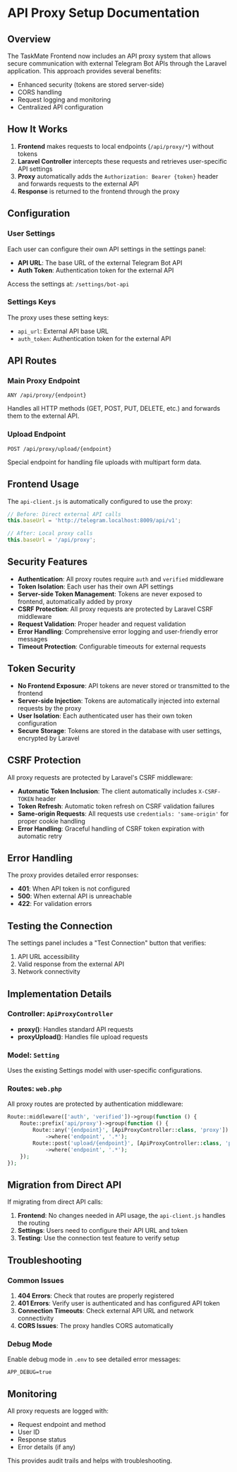 # API Proxy Setup Documentation

## Overview

The TaskMate Frontend now includes an API proxy system that allows secure communication with external Telegram Bot APIs through the Laravel application. This approach provides several benefits:

- Enhanced security (tokens are stored server-side)
- CORS handling
- Request logging and monitoring
- Centralized API configuration

## How It Works

1. **Frontend** makes requests to local endpoints (`/api/proxy/*`) without tokens
2. **Laravel Controller** intercepts these requests and retrieves user-specific API settings
3. **Proxy** automatically adds the `Authorization: Bearer {token}` header and forwards requests to the external API
4. **Response** is returned to the frontend through the proxy

## Configuration

### User Settings

Each user can configure their own API settings in the settings panel:

- **API URL**: The base URL of the external Telegram Bot API
- **Auth Token**: Authentication token for the external API

Access the settings at: `/settings/bot-api`

### Settings Keys

The proxy uses these setting keys:

- `api_url`: External API base URL
- `auth_token`: Authentication token for the external API

## API Routes

### Main Proxy Endpoint
```
ANY /api/proxy/{endpoint}
```
Handles all HTTP methods (GET, POST, PUT, DELETE, etc.) and forwards them to the external API.

### Upload Endpoint
```
POST /api/proxy/upload/{endpoint}
```
Special endpoint for handling file uploads with multipart form data.

## Frontend Usage

The `api-client.js` is automatically configured to use the proxy:

```javascript
// Before: Direct external API calls
this.baseUrl = 'http://telegram.localhost:8009/api/v1';

// After: Local proxy calls
this.baseUrl = '/api/proxy';
```

## Security Features

- **Authentication**: All proxy routes require `auth` and `verified` middleware
- **Token Isolation**: Each user has their own API settings
- **Server-side Token Management**: Tokens are never exposed to frontend, automatically added by proxy
- **CSRF Protection**: All proxy requests are protected by Laravel CSRF middleware
- **Request Validation**: Proper header and request validation
- **Error Handling**: Comprehensive error logging and user-friendly error messages
- **Timeout Protection**: Configurable timeouts for external requests

## Token Security

- **No Frontend Exposure**: API tokens are never stored or transmitted to the frontend
- **Server-side Injection**: Tokens are automatically injected into external requests by the proxy
- **User Isolation**: Each authenticated user has their own token configuration
- **Secure Storage**: Tokens are stored in the database with user settings, encrypted by Laravel

## CSRF Protection

All proxy requests are protected by Laravel's CSRF middleware:

- **Automatic Token Inclusion**: The client automatically includes `X-CSRF-TOKEN` header
- **Token Refresh**: Automatic token refresh on CSRF validation failures
- **Same-origin Requests**: All requests use `credentials: 'same-origin'` for proper cookie handling
- **Error Handling**: Graceful handling of CSRF token expiration with automatic retry

## Error Handling

The proxy provides detailed error responses:

- **401**: When API token is not configured
- **500**: When external API is unreachable
- **422**: For validation errors

## Testing the Connection

The settings panel includes a "Test Connection" button that verifies:

1. API URL accessibility
2. Valid response from the external API
3. Network connectivity

## Implementation Details

### Controller: `ApiProxyController`

- **proxy()**: Handles standard API requests
- **proxyUpload()**: Handles file upload requests

### Model: `Setting`

Uses the existing Settings model with user-specific configurations.

### Routes: `web.php`

All proxy routes are protected by authentication middleware:

```php
Route::middleware(['auth', 'verified'])->group(function () {
    Route::prefix('api/proxy')->group(function () {
        Route::any('{endpoint}', [ApiProxyController::class, 'proxy'])
            ->where('endpoint', '.*');
        Route::post('upload/{endpoint}', [ApiProxyController::class, 'proxyUpload'])
            ->where('endpoint', '.*');
    });
});
```

## Migration from Direct API

If migrating from direct API calls:

1. **Frontend**: No changes needed in API usage, the `api-client.js` handles the routing
2. **Settings**: Users need to configure their API URL and token
3. **Testing**: Use the connection test feature to verify setup

## Troubleshooting

### Common Issues

1. **404 Errors**: Check that routes are properly registered
2. **401 Errors**: Verify user is authenticated and has configured API token
3. **Connection Timeouts**: Check external API URL and network connectivity
4. **CORS Issues**: The proxy handles CORS automatically

### Debug Mode

Enable debug mode in `.env` to see detailed error messages:

```env
APP_DEBUG=true
```

## Monitoring

All proxy requests are logged with:

- Request endpoint and method
- User ID
- Response status
- Error details (if any)

This provides audit trails and helps with troubleshooting.